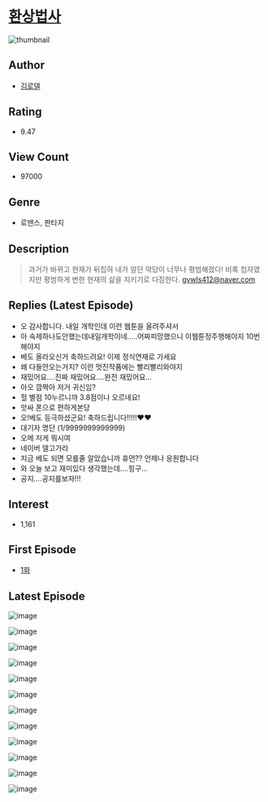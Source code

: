 # [환상법사](https://comic.naver.com/bestChallenge/list?titleId=745322)
![thumbnail](https://image-comic.pstatic.net/user_contents_data/challenge_comic/2023/03/02/290192/upload_3761972863476720952_480x623.jpeg)

## Author
- [김로델](https://comic.naver.com/artistTitle?id=290192)

## Rating
- 9.47

## View Count
- 97000

## Genre
- 로맨스, 판타지

## Description
> 과거가 바뀌고 현재가 뒤집혀 내가 알던 악당이 너무나 평범해졌다! 비록 첩자였지만 평범하게 변한 현재의 삶을 지키기로 다짐한다. gywls412@naver.com

## Replies (Latest Episode)
- 오 감사합니다. 내일 개학인데 이런 웹툰을 올려주셔서
- 아 숙제하나도안했는데내일개학이네.....어짜피망했으니 이웹툰정주행해야지 10번해야지
- 베도 올라오신거 축하드려요! 이제 정식연재로 가세요
- 왜 다들안오는거지? 이런 멋진작품에는 빨리빨리와야지
- 재밌어요....진짜 재밌어요....완전 재밌어요...
- 아오 깜짝아 저거 귀신임?
- 헐 별점 10누르니까 3.8점이나 오르네요!
- 앗싸 폰으로 편하게본당
- 오!베도 등극하셨군요! 축하드립니다!!!!!♥♥
- 대기자 명단 (1/9999999999999)
- 오메 저게 뭐시여
- 네이버 델고가라
- 지금 베도 되면 모를줄 알았습니까 휴먼?? 언제나 응원합니다
- 와 오늘 보고 재미있다 생각했는데....힝구...
- 공지....공지를보자!!!

## Interest
- 1,161

## First Episode
- [1화](https://comic.naver.com/bestChallenge/detail?titleId=745322&no=1)

## Latest Episode
![image](https://image-comic.pstatic.net/user_contents_data/challenge_comic/2020/06/02/290192/upload_7004842570570556516.jpeg)

![image](https://image-comic.pstatic.net/user_contents_data/challenge_comic/2020/06/02/290192/upload_3689629194488328245.jpeg)

![image](https://image-comic.pstatic.net/user_contents_data/challenge_comic/2020/06/02/290192/upload_7076896853134946866.jpeg)

![image](https://image-comic.pstatic.net/user_contents_data/challenge_comic/2020/06/02/290192/upload_3473745782353770804.jpeg)

![image](https://image-comic.pstatic.net/user_contents_data/challenge_comic/2020/06/02/290192/upload_7148116652870493025.jpeg)

![image](https://image-comic.pstatic.net/user_contents_data/challenge_comic/2020/06/02/290192/upload_3834083045010518580.jpeg)

![image](https://image-comic.pstatic.net/user_contents_data/challenge_comic/2020/06/02/290192/upload_7075544453030688562.jpeg)

![image](https://image-comic.pstatic.net/user_contents_data/challenge_comic/2020/06/03/290192/upload_3630804416983491641.jpeg)

![image](https://image-comic.pstatic.net/user_contents_data/challenge_comic/2020/06/02/290192/upload_7017792626357592676.jpeg)

![image](https://image-comic.pstatic.net/user_contents_data/challenge_comic/2020/06/02/290192/upload_7161348167994390115.jpeg)

![image](https://image-comic.pstatic.net/user_contents_data/challenge_comic/2020/06/02/290192/upload_3544954569772589668.jpeg)

![image](https://image-comic.pstatic.net/user_contents_data/challenge_comic/2020/06/02/290192/upload_7293359029443834678.jpeg)
